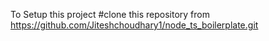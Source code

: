 To Setup this project
#clone this repository from https://github.com/Jiteshchoudhary1/node_ts_boilerplate.git
